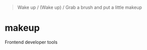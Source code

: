 > Wake up / (Wake up) / Grab a brush and put a little makeup

makeup
======
Frontend developer tools
